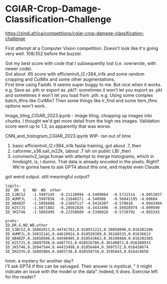 # CGIAR-Crop-Damage-Classification-Challenge
https://zindi.africa/competitions/cgiar-crop-damage-classification-challenge

First attempt at a Computer Vision competition.  Doesn't look like it's going very well.  108/352 before the buzzer.  

Got my best score with code that I subsequently lost (i.e. overwrote, with newer code).  
Got about .65 score with efficientvit_l2.r384_in1k and some random cropping and CutMix and some other augmentations.  
First time using FastAI.  It seems super buggy to me.  But nice when it works.  
e.g. Save as .pth or export as .pkl?: sometimes it won't let you export as .pkl and sometimes it won't let you load from .pth.
e.g. Using some complex batch_tfms like CutMix? Then some things like lr_find and some item_tfms options won't work.



Image_tiling_CGIAR_2023.ipynb - image tiling, chopping up images into chunks. I thought we'd get more detail from the high res images.  Validation score went up to 1.3, so apparently that was worse.

CNN_and_histogram_CGIAR_2023.ipynb WIP- ran out of time  
1. basic efficientvit_l2.r384_in1k fastai training, got about .7, then
2. caformer_s36.sail_in22k, (about .7 ish on public LB) ,then
3. convnextv2_large.fcmae with attempt to merge histograms, which in hindsight, is, i dunno. That data is already encoded in the pixels.  Right?   We're gonna have to ask GPT4 about this one, and maybe even Claude.

got weird output.  still meaningful output?

    logits:
    ID	DR	G	ND	WD	other
    ID_SJBCSZ	-1.5997245	-0.21110994	-4.5409064	-0.5731514	-4.0951037  
    ID_4UMPJL	-1.5987856	-0.21640371	-4.540986	-0.56841195	-4.09604  
    ID_AB4DZF	-1.5956886	-0.21697117	-4.5416307	-0.570616	-4.0943494  
    ID_H257JS	-1.6071882	-0.20562026	-4.5432496	-0.56928974	-4.099599  
    ID_JKST46	-1.5893495	-0.22358689	-4.5396028	-0.5720792	-4.091543  
    
    probs:  
    ID,DR,G,ND,WD,other  
    ID_SJBCSZ,0.16802011,0.44741762,0.010551222,0.36050996,0.016381206
    ID_4UMPJL,0.16815141,0.44610924,0.010550389,0.36160335,0.01636613  
    ID_AB4DZF,0.16858506,0.44596905,0.010543662,0.36109468,0.016393365  
    ID_H257JS,0.16697936,0.4487753,0.010526786,0.36140072,0.016308933  
    ID_JKST46,0.16947544,0.44433498,0.01056484,0.3607572,0.016438674  
    ID_5KX2YU,0.16885884,0.4465738,0.010558716,0.3595843,0.016424658  

hmm.  a mystery for another day?  
I'll ask GPT4 if this can be salvaged.  Their answer is mystical, " it might indicate an issue with the model or the data".  Indeed, it does.  Exercise left for the reader?
